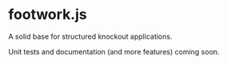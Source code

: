 footwork.js
========

A solid base for structured knockout applications.

Unit tests and documentation (and more features) coming soon.